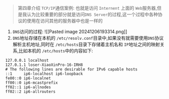 > 第四章介绍 `TCP/IP`通信案例: 也就是访问 `Internent` 上面的 `Web`服务器,但是我认为比较重要的部分就是访问`DNS Server`的过程,这一个过程中各种协议的使用在访问其他的服务器中也是一样的

1. `DNS`访问的过程:
![[Pasted image 20241206193314.png]]
2. `DNS`地址存储在本机的 `/etc/resolv.conf`目录中,如果没有就需要使用`DNS`协议解析主机地址,同时在 `/etc/hosts`目录下存储着主机名和 `IP`地址之间的映射关系,比如本机的 `/etc/hosts`中的内容如下:
```text
127.0.0.1 localhost
127.0.1.1 loser-XiaoXinPro-16-IRH8
# The following lines are desirable for IPv6 capable hosts
::1     ip6-localhost ip6-loopback
fe00::0 ip6-localnet
ff00::0 ip6-mcastprefix
ff02::1 ip6-allnodes
ff02::2 ip6-allrouters
```
